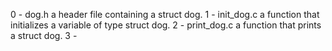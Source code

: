 0 - dog.h
	a header file containing a struct dog.
1 - init_dog.c
	a function that initializes a variable of type struct dog.
2 - print_dog.c
	a function that prints a struct dog.
3 -
